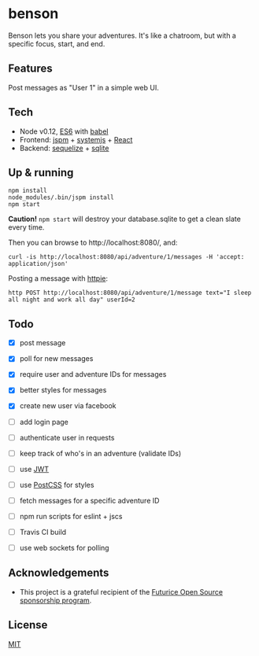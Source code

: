 benson
======

Benson lets you share your adventures. It's like a chatroom, but with a specific focus, start, and end.

## Features

Post messages as "User 1" in a simple web UI.

## Tech

- Node v0.12, [ES6](https://github.com/lukehoban/es6features) with [babel](http://babeljs.io/)
- Frontend: [jspm](http://jspm.io/) + [systemjs](https://github.com/systemjs/systemjs) + [React](https://github.com/facebook/react)
- Backend: [sequelize](http://sequelize.readthedocs.org/en/latest/) + [sqlite](https://github.com/mapbox/node-sqlite3)

## Up & running

```
npm install
node_modules/.bin/jspm install
npm start
```

**Caution!** `npm start` will destroy your database.sqlite to get a clean slate every time.

Then you can browse to http://localhost:8080/, and:

```
curl -is http://localhost:8080/api/adventure/1/messages -H 'accept: application/json'
```

Posting a message with [httpie](https://github.com/jakubroztocil/httpie):

```
http POST http://localhost:8080/api/adventure/1/message text="I sleep all night and work all day" userId=2
```

## Todo

- [x] post message
- [x] poll for new messages
- [x] require user and adventure IDs for messages
- [x] better styles for messages
- [x] create new user via facebook
- [ ] add login page
- [ ] authenticate user in requests
- [ ] keep track of who's in an adventure (validate IDs)
- [ ] use [JWT](http://jwt.io/)
- [ ] use [PostCSS](https://github.com/postcss/postcss) for styles
- [ ] fetch messages for a specific adventure ID
- [ ] npm run scripts for eslint + jscs
- [ ] Travis CI build
- [ ] use web sockets for polling


## Acknowledgements

- This project is a grateful recipient of the [Futurice Open Source sponsorship program](http://futurice.com/blog/sponsoring-free-time-open-source-activities).

## License

[MIT](https://github.com/staltz/cycle/blob/master/LICENSE)
